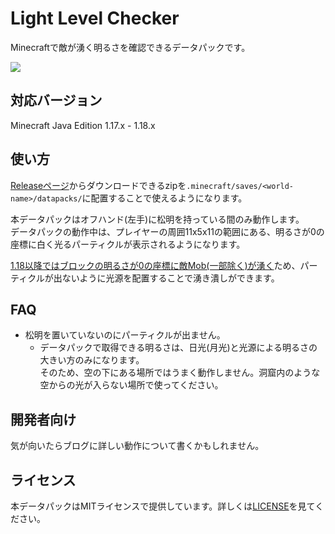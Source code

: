# Light Level Checker

Minecraftで敵が湧く明るさを確認できるデータパックです。

![](https://user-images.githubusercontent.com/59264002/144288799-4c1273fb-fb79-47b7-b3ee-ec8101079612.png)

## 対応バージョン

Minecraft Java Edition 1.17.x - 1.18.x

## 使い方

[Releaseページ](https://github.com/yurkth/light-level-checker/releases)からダウンロードできるzipを`.minecraft/saves/<world-name>/datapacks/`に配置することで使えるようになります。

本データパックはオフハンド(左手)に松明を持っている間のみ動作します。  
データパックの動作中は、プレイヤーの周囲11x5x11の範囲にある、明るさが0の座標に白く光るパーティクルが表示されるようになります。

[1.18以降ではブロックの明るさが0の座標に敵Mob(一部除く)が湧く](https://twitter.com/_Ulraf_/status/1414985600273428480)ため、パーティクルが出ないように光源を配置することで湧き潰しができます。

## FAQ

- 松明を置いていないのにパーティクルが出ません。
  - データパックで取得できる明るさは、日光(月光)と光源による明るさの大きい方のみになります。  
  そのため、空の下にある場所ではうまく動作しません。洞窟内のような空からの光が入らない場所で使ってください。

## 開発者向け

気が向いたらブログに詳しい動作について書くかもしれません。

## ライセンス

本データパックはMITライセンスで提供しています。詳しくは[LICENSE](https://github.com/yurkth/light-level-checker/blob/master/LICENSE)を見てください。
